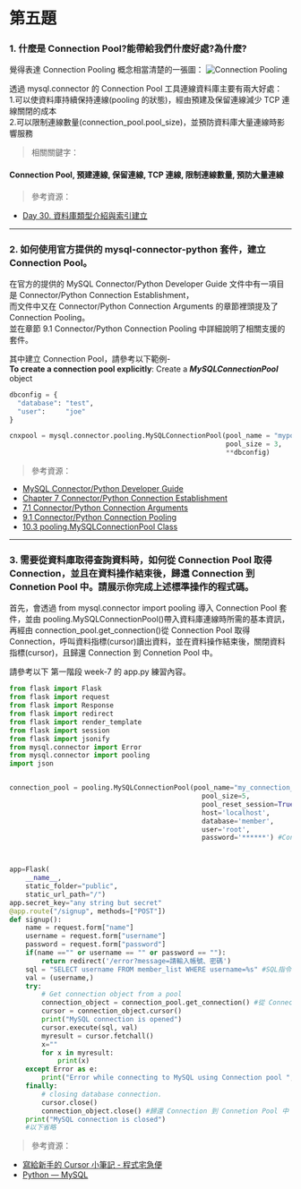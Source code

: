 # 第五題

### 1. 什麼是 Connection Pool?能帶給我們什麼好處?為什麼?

覺得表達 Connection Pooling 概念相當清楚的一張圖：
![Connection Pooling](https://i.imgur.com/VI2AbSo.png)
<br />

透過 mysql.connector 的 Connection Pool 工具連線資料庫主要有兩大好處： <br /> 1.可以使資料庫持續保持連線(pooling 的狀態)，經由預建及保留連線減少 TCP 連線關閉的成本 <br /> 2.可以限制連線數量(connection_pool.pool_size)，並預防資料庫大量連線時影響服務

> 相關關鍵字：

#### Connection Pool, 預建連線, 保留連線, TCP 連線, 限制連線數量, 預防大量連線

> 參考資源：

- [Day 30. 資料庫類型介紹與索引建立](https://ithelp.ithome.com.tw/articles/10227628)

<hr >

### 2. 如何使用官方提供的 mysql-connector-python 套件，建立 Connection Pool。

在官方的提供的 MySQL Connector/Python Developer Guide 文件中有一項目是 Connector/Python Connection Establishment， <br />
而文件中又在 Connector/Python Connection Arguments 的章節裡頭提及了 Connection Pooling。 <br />
並在章節 9.1 Connector/Python Connection Pooling 中詳細說明了相關支援的套件。 <br />

其中建立 Connection Pool，請參考以下範例-<br />
**To create a connection pool explicitly**: Create a **_MySQLConnectionPool_** object

```python
dbconfig = {
  "database": "test",
  "user":     "joe"
}

cnxpool = mysql.connector.pooling.MySQLConnectionPool(pool_name = "mypool",
                                                      pool_size = 3,
                                                      **dbconfig)
```

> 參考資源：

- [MySQL Connector/Python Developer Guide](https://dev.mysql.com/doc/connector-python/en/)
- [Chapter 7 Connector/Python Connection Establishment](https://dev.mysql.com/doc/connector-python/en/connector-python-connecting.html)
- [7.1 Connector/Python Connection Arguments](https://dev.mysql.com/doc/connector-python/en/connector-python-connectargs.html)
- [9.1 Connector/Python Connection Pooling](https://dev.mysql.com/doc/connector-python/en/connector-python-connection-pooling.html)
- [10.3 pooling.MySQLConnectionPool Class](https://dev.mysql.com/doc/connector-python/en/connector-python-api-mysqlconnectionpool.html)

<hr >

### 3. 需要從資料庫取得查詢資料時，如何從 Connection Pool 取得 Connection，並且在資料操作結束後，歸還 Connection 到 Connetion Pool 中。請展示你完成上述標準操作的程式碼。

首先，會透過 from mysql.connector import pooling 導入 Connection Pool 套件，並由 pooling.MySQLConnectionPool()帶入資料庫連線時所需的基本資訊，再經由 connection_pool.get_connection()從 Connection Pool 取得 Connection，呼叫資料指標(cursor)讀出資料，並在資料操作結束後，關閉資料指標(cursor)，且歸還 Connection 到 Connetion Pool 中。

請參考以下 第一階段 week-7 的 app.py 練習內容。

```python
from flask import Flask
from flask import request
from flask import Response
from flask import redirect
from flask import render_template
from flask import session
from flask import jsonify
from mysql.connector import Error
from mysql.connector import pooling
import json


connection_pool = pooling.MySQLConnectionPool(pool_name="my_connection_pool",
                                                pool_size=5,
                                                pool_reset_session=True,
                                                host='localhost',
                                                database='member',
                                                user='root',
                                                password='******') #Connection Pool



app=Flask(
    __name__,
    static_folder="public",
    static_url_path="/")
app.secret_key="any string but secret"
@app.route("/signup", methods=["POST"])
def signup():
    name = request.form["name"]
    username = request.form["username"]
    password = request.form["password"]
    if(name =="" or username == "" or password == ""):
        return redirect('/error?message=請輸入帳號、密碼')
    sql = "SELECT username FROM member_list WHERE username=%s" #SQL指令 檢查是否有重複的帳號 (username)
    val = (username,)
    try:
        # Get connection object from a pool
        connection_object = connection_pool.get_connection() #從 Connection Pool 取得 Connection
        cursor = connection_object.cursor()
        print("MySQL connection is opened")
        cursor.execute(sql, val)
        myresult = cursor.fetchall()
        x=""
        for x in myresult:
            print(x)
    except Error as e:
        print("Error while connecting to MySQL using Connection pool ", e)
    finally:
        # closing database connection.
        cursor.close()
        connection_object.close() #歸還 Connection 到 Connetion Pool 中
    print("MySQL connection is closed")
    #以下省略
```

> 參考資源：

- [寫給新手的 Cursor 小筆記 - 程式宅急便](http://kyleap.blogspot.com/2013/12/ms-sqlcursor.html)
- [Python — MySQL](https://medium.com/jeasee隨筆/python-mysql-acd7a9679109)
